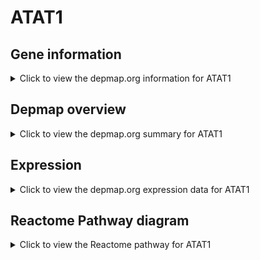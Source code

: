 <h1>ATAT1</h1>

<h2>Gene information</h2>
<details>
  <summary>Click to view the depmap.org information for ATAT1</summary>
  <p><a href="https://depmap.org/portal/gene/ATAT1?tab=about" target="_BLANK">Open page in a new tab...</a></p>
  <iframe src="https://depmap.org/portal/gene/ATAT1?tab=about" style="border:none;width:100%;height:800px"></iframe>
</details>

<h2>Depmap overview</h2>
<details>
  <summary>Click to view the depmap.org summary for ATAT1</summary>
  <p><a href="https://depmap.org/portal/gene/ATAT1?tab=overview" target="_BLANK">Open page in a new tab...</a></p>
  <iframe src="https://depmap.org/portal/gene/ATAT1?tab=overview" style="border:none;width:100%;height:800px"></iframe>
</details>

<h2>Expression</h2>
<details>
  <summary>Click to view the depmap.org expression data for ATAT1</summary>
  <p><a href="https://depmap.org/portal/gene/ATAT1?tab=characterization" target="_BLANK">Open page in a new tab...</a></p>
  <iframe src="https://depmap.org/portal/gene/ATAT1?tab=characterization" style="border:none;width:100%;height:800px"></iframe>
</details>



<h2>Reactome Pathway diagram</h2>
<details>
  <summary>Click to view the Reactome pathway for ATAT1</summary>
  <p><a href="https://reactome.org/PathwayBrowser/#/R-HSA-5617833" target="_BLANK">Open page in a new tab...</a></p>
  <p>Cilium Assembly</p>
<iframe src="https://reactome.org/PathwayBrowser/#/R-HSA-5617833" style="border:none;width:100%;height:800px"></iframe>
</details>



